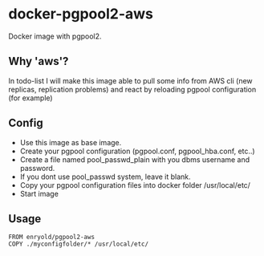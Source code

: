 # docker-pgpool2-aws
Docker image with pgpool2. 

## Why 'aws'?
In todo-list I will make this image able to pull some info from AWS cli (new replicas, replication problems) and react by reloading pgpool configuration (for example)


## Config

- Use this image as base image.
- Create your pgpool configuration (pgpool.conf, pgpool_hba.conf, etc..)
- Create a file named pool_passwd_plain with you dbms username and password.
- If you dont use pool_passwd system, leave it blank.
- Copy your pgpool configuration files into docker folder /usr/local/etc/
- Start image


## Usage

```
FROM enryold/pgpool2-aws
COPY ./myconfigfolder/* /usr/local/etc/
```

